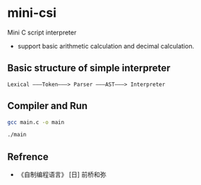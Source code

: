 # mini-csi
Mini C script interpreter

- support basic arithmetic calculation and decimal calculation.

## Basic structure of simple interpreter
```text
Lexical ———Token———> Parser ———AST———> Interpreter
```

## Compiler and Run
```bash
gcc main.c -o main

./main
```

## Refrence
- 《自制编程语言》 [日] 前桥和弥